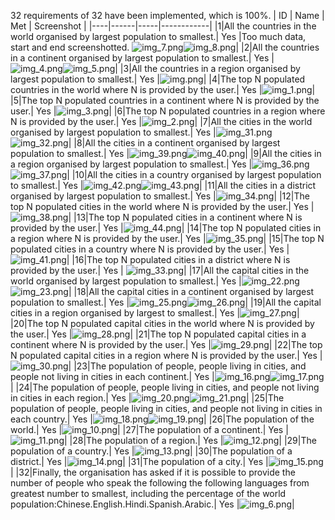 32 requirements of 32 have been implemented, which is 100%.
| ID | Name | Met | Screenshot |
|----|------|-----|------------|
|1|All the countries in the world organised by largest population to smallest.| Yes |Too much data, start and end screenshotted. ![img_7.png](img_7.png)![img_8.png](img_8.png)|
|2|All the countries in a continent organised by largest population to smallest.| Yes |![img_4.png](img_4.png)![img_5.png](img_5.png)|
|3|All the countries in a region organised by largest population to smallest.| Yes |![img.png](img.png)|
|4|The top N populated countries in the world where N is provided by the user.| Yes |![img_1.png](img_1.png)|
|5|The top N populated countries in a continent where N is provided by the user.| Yes |![img_3.png](img_3.png)|
|6|The top N populated countries in a region where N is provided by the user.| Yes |![img_2.png](img_2.png)|
|7|All the cities in the world organised by largest population to smallest.| Yes |![img_31.png](img_31.png)![img_32.png](img_32.png)|
|8|All the cities in a continent organised by largest population to smallest.| Yes |![img_39.png](img_39.png)![img_40.png](img_40.png)|
|9|All the cities in a region organised by largest population to smallest.| Yes |![img_36.png](img_36.png)![img_37.png](img_37.png)|
|10|All the cities in a country organised by largest population to smallest.| Yes |![img_42.png](img_42.png)![img_43.png](img_43.png)|
|11|All the cities in a district organised by largest population to smallest.| Yes |![img_34.png](img_34.png)|
|12|The top N populated cities in the world where N is provided by the user.| Yes |![img_38.png](img_38.png)|
|13|The top N populated cities in a continent where N is provided by the user.| Yes |![img_44.png](img_44.png)|
|14|The top N populated cities in a region where N is provided by the user.| Yes |![img_35.png](img_35.png)|
|15|The top N populated cities in a country where N is provided by the user.| Yes |![img_41.png](img_41.png)|
|16|The top N populated cities in a district where N is provided by the user.| Yes | ![img_33.png](img_33.png)|
|17|All the capital cities in the world organised by largest population to smallest.| Yes |![img_22.png](img_22.png)![img_23.png](img_23.png)|
|18|All the capital cities in a continent organised by largest population to smallest.| Yes |![img_25.png](img_25.png)![img_26.png](img_26.png)|
|19|All the capital cities in a region organised by largest to smallest.| Yes |![img_27.png](img_27.png)|
|20|The top N populated capital cities in the world where N is provided by the user.| Yes |![img_28.png](img_28.png)|
|21|The top N populated capital cities in a continent where N is provided by the user.| Yes |![img_29.png](img_29.png)|
|22|The top N populated capital cities in a region where N is provided by the user.| Yes |![img_30.png](img_30.png)|
|23|The population of people, people living in cities, and people not living in cities in each continent.| Yes |![img_16.png](img_16.png)![img_17.png](img_17.png)|
|24|The population of people, people living in cities, and people not living in cities in each region.| Yes |![img_20.png](img_20.png)![img_21.png](img_21.png)|
|25|The population of people, people living in cities, and people not living in cities in each country.| Yes |![img_18.png](img_18.png)![img_19.png](img_19.png)|
|26|The population of the world.| Yes |![img_10.png](img_10.png)|
|27|The population of a continent.| Yes |![img_11.png](img_11.png)|
|28|The population of a region.| Yes |![img_12.png](img_12.png)|
|29|The population of a country.| Yes |![img_13.png](img_13.png)|
|30|The population of a district.| Yes |![img_14.png](img_14.png)|
|31|The population of a city.| Yes |![img_15.png](img_15.png)|
|32|Finally, the organisation has asked if it is possible to provide the number of people who speak the following the following languages from greatest number to smallest, including the percentage of the world population:Chinese.English.Hindi.Spanish.Arabic.| Yes |![img_6.png](img_6.png)|


